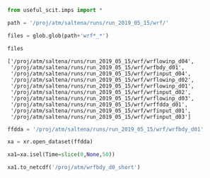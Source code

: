 ```python
from useful_scit.imps import *
```


```python
path = '/proj/atm/saltena/runs/run_2019_05_15/wrf/'
```


```python
files = glob.glob(path+'wrf*_*')
```


```python
files
```




    ['/proj/atm/saltena/runs/run_2019_05_15/wrf/wrflowinp_d04',
     '/proj/atm/saltena/runs/run_2019_05_15/wrf/wrfbdy_d01',
     '/proj/atm/saltena/runs/run_2019_05_15/wrf/wrfinput_d04',
     '/proj/atm/saltena/runs/run_2019_05_15/wrf/wrflowinp_d02',
     '/proj/atm/saltena/runs/run_2019_05_15/wrf/wrflowinp_d01',
     '/proj/atm/saltena/runs/run_2019_05_15/wrf/wrfinput_d02',
     '/proj/atm/saltena/runs/run_2019_05_15/wrf/wrflowinp_d03',
     '/proj/atm/saltena/runs/run_2019_05_15/wrf/wrffdda_d01',
     '/proj/atm/saltena/runs/run_2019_05_15/wrf/wrfinput_d01',
     '/proj/atm/saltena/runs/run_2019_05_15/wrf/wrfinput_d03']




```python
ffdda = '/proj/atm/saltena/runs/run_2019_05_15/wrf/wrfbdy_d01'
```


```python
xa = xr.open_dataset(ffdda)
```


```python
xa1=xa.isel(Time=slice(0,None,50))
```


```python
xa1.to_netcdf('/proj/atm/wrfbdy_d0_short')
```


```python

```
